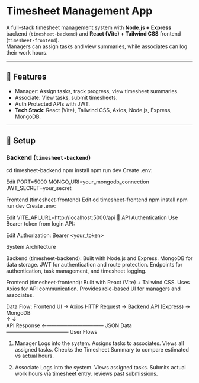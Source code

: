 # Timesheet Management App

A full-stack timesheet management system with **Node.js + Express** backend (`timesheet-backend`) and **React (Vite) + Tailwind CSS** frontend (`timesheet-frontend`).  
Managers can assign tasks and view summaries, while associates can log their work hours.

---

## 🚀 Features
- Manager: Assign tasks, track progress, view timesheet summaries.
- Associate: View tasks, submit timesheets.
- Auth Protected APIs with JWT.
- **Tech Stack**: React (Vite), Tailwind CSS, Axios, Node.js, Express, MongoDB.

---

## 🔧 Setup

### Backend (`timesheet-backend`)
cd timesheet-backend
npm install
npm run dev
Create .env:

Edit
PORT=5000
MONGO_URI=your_mongodb_connection
JWT_SECRET=your_secret


Frontend (timesheet-frontend)
Edit
cd timesheet-frontend
npm install
npm run dev
Create .env:

Edit
VITE_API_URL=http://localhost:5000/api
🔑 API Authentication
Use Bearer token from login API:

Edit
Authorization: Bearer <your_token>


System Architecture

Backend (timesheet-backend):
Built with Node.js and Express.
MongoDB for data storage.
JWT for authentication and route protection.
Endpoints for authentication, task management, and timesheet logging.

Frontend (timesheet-frontend):
Built with React (Vite) + Tailwind CSS.
Uses Axios for API communication.
Provides role-based UI for managers and associates.

Data Flow:
Frontend UI → Axios HTTP Request → Backend API (Express) → MongoDB  
              ↑                                              ↓  
       API Response  ←——————————— JSON Data ————————————
User Flows
1. Manager
Logs into the system.
Assigns tasks to associates.
Views all assigned tasks.
Checks the Timesheet Summary to compare estimated vs actual hours.

2. Associate
Logs into the system.
Views assigned tasks.
Submits actual work hours via timesheet entry.
reviews past submissions.



